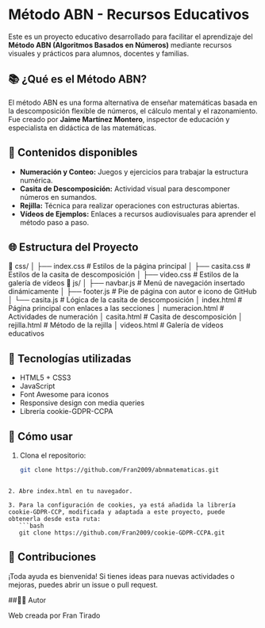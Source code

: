 # Método ABN - Recursos Educativos

Este es un proyecto educativo desarrollado para facilitar el aprendizaje del **Método ABN (Algoritmos Basados en Números)** mediante recursos visuales y prácticos para alumnos, docentes y familias.

## 📚 ¿Qué es el Método ABN?

El método ABN es una forma alternativa de enseñar matemáticas basada en la descomposición flexible de números, el cálculo mental y el razonamiento. Fue creado por **Jaime Martínez Montero**, inspector de educación y especialista en didáctica de las matemáticas.

## 🧩 Contenidos disponibles

- **Numeración y Conteo:** Juegos y ejercicios para trabajar la estructura numérica.
- **Casita de Descomposición:** Actividad visual para descomponer números en sumandos.
- **Rejilla:** Técnica para realizar operaciones con estructuras abiertas.
- **Vídeos de Ejemplos:** Enlaces a recursos audiovisuales para aprender el método paso a paso.

## 🌐 Estructura del Proyecto

📁 css/
│ ├── index.css # Estilos de la página principal
│ ├── casita.css # Estilos de la casita de descomposición
│ ├── video.css # Estilos de la galería de vídeos
📁 js/
│ ├── navbar.js # Menú de navegación insertado dinámicamente
│ ├── footer.js # Pie de página con autor e icono de GitHub
│ └── casita.js # Lógica de la casita de descomposición
│ index.html # Página principal con enlaces a las secciones
│ numeracion.html # Actividades de numeración
│ casita.html # Casita de descomposición
│ rejilla.html # Método de la rejilla
│ videos.html # Galería de vídeos educativos

## 🔧 Tecnologías utilizadas

- HTML5 + CSS3
- JavaScript 
- Font Awesome para iconos
- Responsive design con media queries
- Librería cookie-GDPR-CCPA

## 🚀 Cómo usar

1. Clona el repositorio:
   ```bash
   git clone https://github.com/Fran2009/abnmatematicas.git
```

2. Abre index.html en tu navegador.

3. Para la configuración de cookies, ya está añadida la librería cookie-GDPR-CCP, modificada y adaptada a este proyecto, puede obtenerla desde esta ruta:
   ```bash
   git clone https://github.com/Fran2009/cookie-GDPR-CCPA.git
```

## 🤝 Contribuciones

¡Toda ayuda es bienvenida! Si tienes ideas para nuevas actividades o mejoras, puedes abrir un issue o pull request.

##🧑‍💻 Autor

Web creada por Fran Tirado
